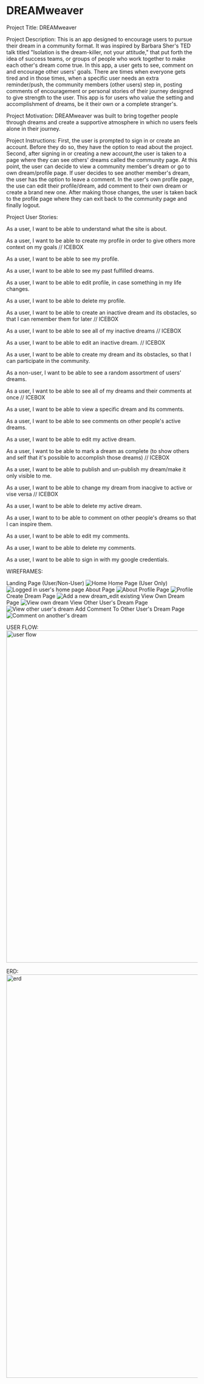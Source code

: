 # DREAMweaver

Project Title: 
DREAMweaver

Project Description: 
This is an app designed to encourage users to pursue their dream in a community format. It was inspired by Barbara Sher's TED talk titled "Isolation is the dream-killer, not your attitude," that put forth the idea of success teams, or groups of people who work together to make each other's dream come true. In this app, a user gets to see, comment on and encourage other users' goals. There are times when everyone gets tired and in those times, when a specific user needs an extra reminder/push, the community members (other users) step in, posting comments of encouragement or personal stories of their journey designed to give strength to the user. This app is for users who value the setting and accomplishment of dreams, be it their own or a complete stranger's. 

Project Motivation:
DREAMweaver was built to bring together people through dreams and create a supportive atmosphere in which no users feels alone in their journey. 

Project Instructions:
First, the user is prompted to sign in or create an account. Before they do so, they have the option to read about the project. Second, after signing in or creating a new account,the user is taken to a page where they can see others' dreams called the community page. At this point, the user can decide to view a community member's dream or go to own dream/profile page. If user decides to see another member's dream, the user has the option to leave a comment. In the user's own profile page, the use can edit their profile/dream, add comment to their own dream or create a brand new one. After making those changes, the user is taken back to the profile page where they can exit back to the community page and finally logout. 

Project User Stories:

As a user, I want to be able to understand what the site is about. 

As a user, I want to be able to create my profile in order to give others more context on my goals // ICEBOX

As a user, I want to be able to see my profile.

As a user, I want to be able to see my past fulfilled dreams.

As a user, I want to be able to edit profile, in case something in my life changes.

As a user, I want to be able to delete my profile.

As a user, I want to be able to create an inactive dream and its obstacles, so that I can remember them for later // ICEBOX

As a user, I want to be able to see all of my inactive dreams // ICEBOX

As a user, I want to be able to edit an inactive dream. // ICEBOX

As a user, I want to be able to create my dream and its obstacles, so that I can participate in the community.

As a non-user, I want to be able to see a random assortment of users' dreams.

As a user, I want to be able to see all of my dreams and their comments at once // ICEBOX

As a user, I want to be able to view a specific dream and its comments.

As a user, I want to be able to see comments on other people's active dreams.

As a user, I want to be able to edit my active dream.

As a user, I want to be able to mark a dream as complete (to show others and self that it's possible to accomplish those dreams) // ICEBOX

As a user, I want to be able to publish and un-publish my dream/make it only visible to me.

As a user, I want to be able to change my dream from inacgive to active or vise versa // ICEBOX

As a user, I want to be able to delete my active dream.

As a user, I want to to be able to comment on other people's dreams so that I can inspire them.

As a user, I want to be able to edit my comments.

As a user, I want to be able to delete my comments.

As a user, I want to be able to sign in with my google credentials.


WIREFRAMES:

Landing Page (User/Non-User) 
![Home](https://user-images.githubusercontent.com/90972554/160488374-8529d80a-b251-4682-9886-71e2f69932d7.png)
Home Page (User Only)
![Logged in user's home page](https://user-images.githubusercontent.com/90972554/160488426-261720a7-6bad-4886-b740-ed661c423ce8.png)
About Page
![About](https://user-images.githubusercontent.com/90972554/160488461-6d84b808-abba-4271-9a2c-d9efcae4b4b3.png)
Profile Page
![Profile](https://user-images.githubusercontent.com/90972554/160488485-e7c6f5ef-8785-4b58-ba07-b294d7a0bb6b.png)
Create Dream Page
![Add a new dream_edit existing](https://user-images.githubusercontent.com/90972554/160488518-8a78c186-f06c-4623-97e2-a011c4ee78df.png)
View Own Dream Page
![View own dream](https://user-images.githubusercontent.com/90972554/160488535-093ac519-dad7-4ecc-b968-d68d261b9b7c.png)
View Other User's Dream Page
![View other user's dream](https://user-images.githubusercontent.com/90972554/160488547-08dc2a08-7d85-40f0-bd9d-82740eac07ad.png)
Add Comment To Other User's Dream Page
![Comment on another's dream](https://user-images.githubusercontent.com/90972554/160488562-3f9549d9-58f9-4af4-8c4f-50c12d6423b8.png)

USER FLOW:
<img width="873" alt="user flow" src="https://user-images.githubusercontent.com/90972554/160488929-b4de911e-734d-44d1-80f5-ff34e44a6b9c.png">

ERD:
<img width="1060" alt="erd" src="https://user-images.githubusercontent.com/90972554/160488959-36902503-2341-49e3-9f0b-717708876fae.png">











